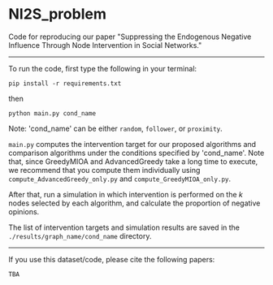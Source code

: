 # NI2S_problem

Code for reproducing our paper "Suppressing the Endogenous Negative Influence Through Node Intervention in Social Networks."

---

To run the code, first type the following in your terminal:
```
pip install -r requirements.txt
```
then
```
python main.py cond_name
```
Note: 'cond_name' can be either `random`, `follower`, or `proximity`.

`main.py` computes the intervention target for our proposed algorithms and comparison algorithms under the conditions specified by 'cond_name'.
Note that, since GreedyMIOA and AdvancedGreedy take a long time to execute, we recommend that you compute them individually using `compute_AdvancedGreedy_only.py` and `compute_GreedyMIOA_only.py`.

After that, run a simulation in which intervention is performed on the $k$ nodes selected by each algorithm, and calculate the proportion of negative opinions.

The list of intervention targets and simulation results are saved in the `./results/graph_name/cond_name` directory.

---

If you use this dataset/code, please cite the following papers:
```
TBA
```
